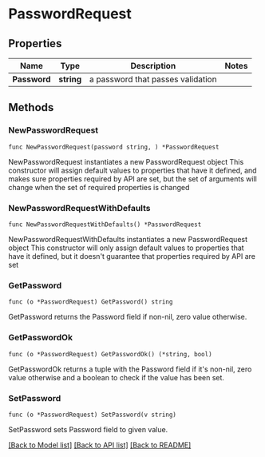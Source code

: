 # PasswordRequest

## Properties

Name | Type | Description | Notes
------------ | ------------- | ------------- | -------------
**Password** | **string** | a password that passes validation | 

## Methods

### NewPasswordRequest

`func NewPasswordRequest(password string, ) *PasswordRequest`

NewPasswordRequest instantiates a new PasswordRequest object
This constructor will assign default values to properties that have it defined,
and makes sure properties required by API are set, but the set of arguments
will change when the set of required properties is changed

### NewPasswordRequestWithDefaults

`func NewPasswordRequestWithDefaults() *PasswordRequest`

NewPasswordRequestWithDefaults instantiates a new PasswordRequest object
This constructor will only assign default values to properties that have it defined,
but it doesn't guarantee that properties required by API are set

### GetPassword

`func (o *PasswordRequest) GetPassword() string`

GetPassword returns the Password field if non-nil, zero value otherwise.

### GetPasswordOk

`func (o *PasswordRequest) GetPasswordOk() (*string, bool)`

GetPasswordOk returns a tuple with the Password field if it's non-nil, zero value otherwise
and a boolean to check if the value has been set.

### SetPassword

`func (o *PasswordRequest) SetPassword(v string)`

SetPassword sets Password field to given value.



[[Back to Model list]](../README.md#documentation-for-models) [[Back to API list]](../README.md#documentation-for-api-endpoints) [[Back to README]](../README.md)


